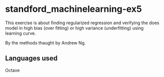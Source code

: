 # standford_machinelearning-ex5
This exercise is about finding regularized regression and verifying the does model in high bias (over fitting) or high variance (underfitting) using learning curve.

By the methods thaught by Andrew Ng.

## Languages used
Octave
